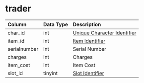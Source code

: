 # trader

| Column | Data Type | Description |
| :--- | :--- | :--- |
| char\_id | int | [Unique Character Identifier](../../../schema/categories/characters/character_data.md) |
| item\_id | int | [Item Identifier](../../../schema/categories/items/items.md) |
| serialnumber | int | Serial Number |
| charges | int | Charges |
| item\_cost | int | Item Cost |
| slot\_id | tinyint | [Slot Identifier](../../../../categories/inventory/inventory-slots) |

